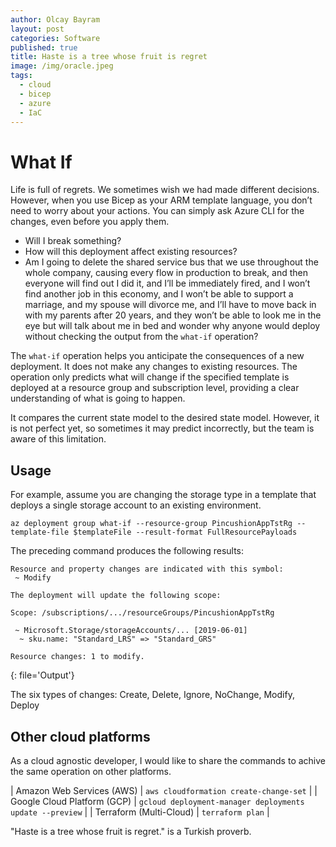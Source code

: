 ```yaml
---
author: Olcay Bayram
layout: post
categories: Software
published: true
title: Haste is a tree whose fruit is regret
image: /img/oracle.jpeg
tags:
  - cloud
  - bicep
  - azure
  - IaC
---
```


# What If

Life is full of regrets. We sometimes wish we had made different decisions. However, when you use Bicep as your ARM template language, you don’t need to worry about your actions. You can simply ask Azure CLI for the changes, even before you apply them.

- Will I break something?
- How will this deployment affect existing resources?
- Am I going to delete the shared service bus that we use throughout the whole company, causing every flow in production to break, and then everyone will find out I did it, and I’ll be immediately fired, and I won’t find another job in this economy, and I won’t be able to support a marriage, and my spouse will divorce me, and I’ll have to move back in with my parents after 20 years, and they won’t be able to look me in the eye but will talk about me in bed and wonder why anyone would deploy without checking the output from the `what-if` operation?

The `what-if` operation helps you anticipate the consequences of a new deployment. It does not make any changes to existing resources. The operation only predicts what will change if the specified template is deployed at a resource group and subscription level, providing a clear understanding of what is going to happen.

It compares the current state model to the desired state model. However, it is not perfect yet, so sometimes it may predict incorrectly, but the team is aware of this limitation.

## Usage

For example, assume you are changing the storage type in a template that deploys a single storage account to an existing environment.

```terminal
az deployment group what-if --resource-group PincushionAppTstRg --template-file $templateFile --result-format FullResourcePayloads
```

The preceding command produces the following results:

```text
Resource and property changes are indicated with this symbol:
 ~ Modify

The deployment will update the following scope:

Scope: /subscriptions/.../resourceGroups/PincushionAppTstRg

 ~ Microsoft.Storage/storageAccounts/... [2019-06-01]
  ~ sku.name: "Standard_LRS" => "Standard_GRS"

Resource changes: 1 to modify.
```
{: file='Output'}

The six types of changes: Create, Delete, Ignore, NoChange, Modify, Deploy

## Other cloud platforms

As a cloud agnostic developer, I would like to share the commands to achive the same operation on other platforms.

| Amazon Web Services (AWS)    | `aws cloudformation create-change-set`                   |
| Google Cloud Platform (GCP)  | `gcloud deployment-manager deployments update --preview` |
| Terraform (Multi-Cloud)      | `terraform plan`                                         |

"Haste is a tree whose fruit is regret." is a Turkish proverb.
